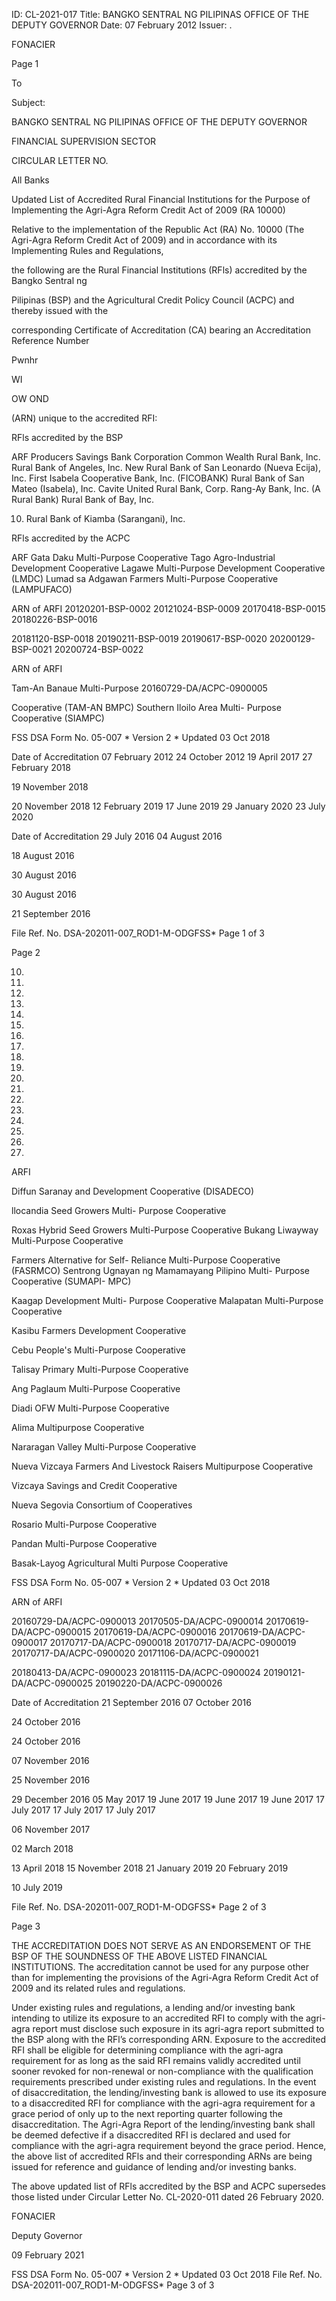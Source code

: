 ID: CL-2021-017
Title: BANGKO SENTRAL NG PILIPINAS OFFICE OF THE DEPUTY GOVERNOR
Date: 07 February 2012
Issuer: .

FONACIER

Page 1

To

Subject:

BANGKO SENTRAL NG PILIPINAS OFFICE OF THE DEPUTY GOVERNOR

FINANCIAL SUPERVISION SECTOR

CIRCULAR LETTER NO.

All Banks

Updated List of Accredited Rural Financial Institutions for the Purpose of Implementing the Agri-Agra Reform Credit Act of 2009 (RA 10000)

Relative to the implementation of the Republic Act (RA) No. 10000 (The Agri-Agra Reform Credit Act of 2009) and in accordance with its Implementing Rules and Regulations,

the following are the Rural Financial Institutions (RFls) accredited by the Bangko Sentral ng

Pilipinas (BSP) and the Agricultural Credit Policy Council (ACPC) and thereby issued with the

corresponding Certificate of Accreditation (CA) bearing an Accreditation Reference Number

Pwnhr

WI

OW OND

(ARN) unique to the accredited RFI:

RFls accredited by the BSP

ARF Producers Savings Bank Corporation Common Wealth Rural Bank, Inc. Rural Bank of Angeles, Inc. New Rural Bank of San Leonardo (Nueva Ecija), Inc. First Isabela Cooperative Bank, Inc. (FICOBANK) Rural Bank of San Mateo (Isabela), Inc. Cavite United Rural Bank, Corp. Rang-Ay Bank, Inc. (A Rural Bank) Rural Bank of Bay, Inc.

10. Rural Bank of Kiamba (Sarangani), Inc.

RFls accredited by the ACPC

ARF Gata Daku Multi-Purpose Cooperative Tago Agro-Industrial Development Cooperative Lagawe Multi-Purpose Development Cooperative (LMDC) Lumad sa Adgawan Farmers Multi-Purpose Cooperative (LAMPUFACO)

ARN of ARFI 20120201-BSP-0002 20121024-BSP-0009 20170418-BSP-0015 20180226-BSP-0016

20181120-BSP-0018 20190211-BSP-0019 20190617-BSP-0020 20200129-BSP-0021 20200724-BSP-0022

ARN of ARFI

Tam-An Banaue Multi-Purpose 20160729-DA/ACPC-0900005

Cooperative (TAM-AN BMPC) Southern Iloilo Area Multi- Purpose Cooperative (SIAMPC)

FSS DSA Form No. 05-007 * Version 2 * Updated 03 Oct 2018

Date of Accreditation 07 February 2012 24 October 2012 19 April 2017 27 February 2018

19 November 2018

20 November 2018 12 February 2019 17 June 2019 29 January 2020 23 July 2020

Date of Accreditation 29 July 2016 04 August 2016

18 August 2016

30 August 2016

30 August 2016

21 September 2016

File Ref. No. DSA-202011-007_ROD1-M-ODGFSS* Page 1 of 3

Page 2

10.

11.

12.

13.

14.

15.

16.

17.

18.

19.

20.

21.

22.

23.

24.

25.

26.

27.

ARFI

Diffun Saranay and Development Cooperative (DISADECO)

llocandia Seed Growers Multi- Purpose Cooperative

Roxas Hybrid Seed Growers Multi-Purpose Cooperative Bukang Liwayway Multi-Purpose Cooperative

Farmers Alternative for Self- Reliance Multi-Purpose Cooperative (FASRMCO) Sentrong Ugnayan ng Mamamayang Pilipino Multi- Purpose Cooperative (SUMAPI- MPC)

Kaagap Development Multi- Purpose Cooperative Malapatan Multi-Purpose Cooperative

Kasibu Farmers Development Cooperative

Cebu People's Multi-Purpose Cooperative

Talisay Primary Multi-Purpose Cooperative

Ang Paglaum Multi-Purpose Cooperative

Diadi OFW Multi-Purpose Cooperative

Alima Multipurpose Cooperative

Nararagan Valley Multi-Purpose Cooperative

Nueva Vizcaya Farmers And Livestock Raisers Multipurpose Cooperative

Vizcaya Savings and Credit Cooperative

Nueva Segovia Consortium of Cooperatives

Rosario Multi-Purpose Cooperative

Pandan Multi-Purpose Cooperative

Basak-Layog Agricultural Multi Purpose Cooperative

FSS DSA Form No. 05-007 * Version 2 * Updated 03 Oct 2018

ARN of ARFI

20160729-DA/ACPC-0900013 20170505-DA/ACPC-0900014 20170619-DA/ACPC-0900015 20170619-DA/ACPC-0900016 20170619-DA/ACPC-0900017 20170717-DA/ACPC-0900018 20170717-DA/ACPC-0900019 20170717-DA/ACPC-0900020 20171106-DA/ACPC-0900021

20180413-DA/ACPC-0900023 20181115-DA/ACPC-0900024 20190121-DA/ACPC-0900025 20190220-DA/ACPC-0900026

Date of Accreditation 21 September 2016 07 October 2016

24 October 2016

24 October 2016

07 November 2016

25 November 2016

29 December 2016 05 May 2017 19 June 2017 19 June 2017 19 June 2017 17 July 2017 17 July 2017 17 July 2017

06 November 2017

02 March 2018

13 April 2018 15 November 2018 21 January 2019 20 February 2019

10 July 2019

File Ref. No. DSA-202011-007_ROD1-M-ODGFSS* Page 2 of 3

Page 3

THE ACCREDITATION DOES NOT SERVE AS AN ENDORSEMENT OF THE BSP OF THE SOUNDNESS OF THE ABOVE LISTED FINANCIAL INSTITUTIONS. The accreditation cannot be used for any purpose other than for implementing the provisions of the Agri-Agra Reform Credit Act of 2009 and its related rules and regulations.

Under existing rules and regulations, a lending and/or investing bank intending to utilize its exposure to an accredited RFI to comply with the agri-agra report must disclose such exposure in its agri-agra report submitted to the BSP along with the RFl’s corresponding ARN. Exposure to the accredited RFI shall be eligible for determining compliance with the agri-agra requirement for as long as the said RFI remains validly accredited until sooner revoked for non-renewal or non-compliance with the qualification requirements prescribed under existing rules and regulations. In the event of disaccreditation, the lending/investing bank is allowed to use its exposure to a disaccredited RFI for compliance with the agri-agra requirement for a grace period of only up to the next reporting quarter following the disaccreditation. The Agri-Agra Report of the lending/investing bank shall be deemed defective if a disaccredited RFI is declared and used for compliance with the agri-agra requirement beyond the grace period. Hence, the above list of accredited RFls and their corresponding ARNs are being issued for reference and guidance of lending and/or investing banks.

The above updated list of RFls accredited by the BSP and ACPC supersedes those listed under Circular Letter No. CL-2020-011 dated 26 February 2020.

FONACIER

Deputy Governor

09 February 2021

FSS DSA Form No. 05-007 * Version 2 * Updated 03 Oct 2018 File Ref. No. DSA-202011-007_ROD1-M-ODGFSS* Page 3 of 3